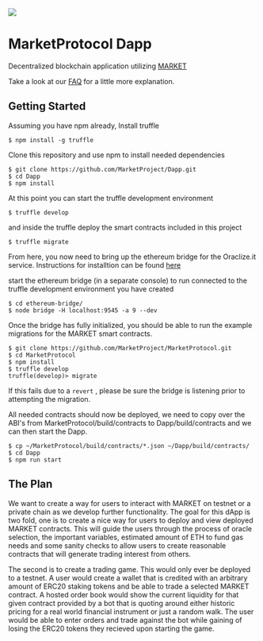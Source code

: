 <img src="https://image.ibb.co/nANcyR/logo_MARKET_banner_2.png" align="middle">

# MarketProtocol Dapp
Decentralized blockchain application utilizing [MARKET](https://github.com/MarketProject/MarketProtocol)

Take a look at our [FAQ](https://github.com/MarketProject/MarketProtocol/wiki/Frequently-Asked-Questions) for a little more explanation.

## Getting Started
Assuming you have npm already, Install truffle
```
$ npm install -g truffle
```
Clone this repository and use npm to install needed dependencies
```
$ git clone https://github.com/MarketProject/Dapp.git
$ cd Dapp
$ npm install
```
At this point you can start the truffle development environment
```
$ truffle develop
```
and inside the truffle deploy the smart contracts included in this project
```
$ truffle migrate
```
From here, you now need to bring up the ethereum bridge for the Oraclize.it service.  Instructions for installtion can be found [here](https://github.com/MarketProject/ethereum-bridge) 

start the ethereum bridge (in a separate console) to run connected
to the truffle development environment you have created
```
$ cd ethereum-bridge/
$ node bridge -H localhost:9545 -a 9 --dev
```
Once the bridge has fully initialized, you should be able to run the example migrations for the MARKET smart contracts.

```
$ git clone https://github.com/MarketProject/MarketProtocol.git
$ cd MarketProtocol
$ npm install
$ truffle develop
truffle(develop)> migrate
```
If this fails due to a `revert` , please be sure the bridge is listening prior to attempting the migration.

All needed contracts should now be deployed, we need to copy over the ABI's from MarketProtocol/build/contracts to Dapp/build/contracts and we can then start the Dapp.

```
$ cp ~/MarketProtocol/build/contracts/*.json ~/Dapp/build/contracts/
$ cd Dapp
$ npm run start
```


## The Plan
We want to create a way for users to interact with MARKET on testnet or a private chain as we develop further functionality. The goal for this dApp is two fold, one is to create a nice way for users to deploy and view deployed MARKET contracts.  This will guide the users through the process of oracle selection, the important variables, estimated amount of ETH to fund gas needs and some sanity checks to allow users to create reasonable contracts that will generate trading interest from others.  

The second is to create a trading game.  This would only ever be deployed to a testnet.  A user would create a wallet that is credited with an arbitrary amount of ERC20 staking tokens and be able to trade a selected MARKET contract.  A hosted order book would show the current liquidity for that given contract provided by a bot that is quoting around either historic pricing for a real world financial instrument or just a random walk.  The user would be able to enter orders and trade against the bot while gaining of losing the ERC20 tokens they recieved upon starting the game.    
